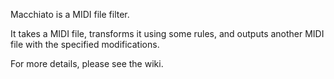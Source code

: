 Macchiato is a MIDI file filter.

It takes a MIDI file, transforms it using some rules, and outputs
another MIDI file with the specified modifications.

For more details, please see the wiki.
